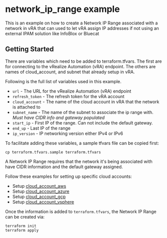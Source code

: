 # network_ip_range example

This is an example on how to create a Network IP Range associated with a network in vRA that can used to let vRA assign IP addresses if not using an external IPAM solution like InfoBlox or Bluecat

## Getting Started

There are variables which need to be added to terraform.tfvars. The first are for connecting to the vRealize Automation (vRA) endpoint. The others are names of cloud_account, and subnet that already setup in vRA.

Following is the full list of variables used in this example.

* `url` - The URL for the vRealize Automation (vRA) endpoint
* `refresh_token` - The refresh token for the vRA account
* `cloud_account` - The name of the cloud account in vRA that the network is attached to
* `subnet_name` - The name of the subnet to associate the ip range with. *Must have CIDR info and gateway populated*
* `start_ip` - First IP of the range. Can not include the default gateway.
* `end_up` - Last IP of the range
* `ip_version` - IP networking version either IPv4 or IPv6

To facilitate adding these variables, a sample tfvars file can be copied first:
```shell
cp terraform.tfvars.sample terraform.tfvars
```

A Network IP Range requires that the network it's being associated with have CIDR information and the default gateway assigned. 

Follow these examples for setting up specific cloud accounts:

* Setup [cloud\_account\_aws](../../cloud_account_aws/README.md)
* Setup [cloud\_account\_azure](../../cloud_account_azure/README.md)
* Setup [cloud\_account\_gcp](../../cloud_account_gcp/README.md)
* Setup [cloud\_account\_vsphere](../../cloud_account_vsphere/README.md)

Once the information is added to `terraform.tfvars`, the Network IP Range can be created via:

```shell
terraform init
terraform apply
```
